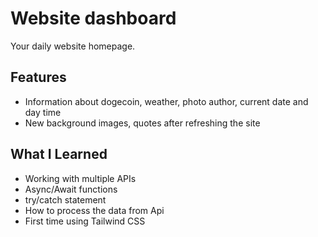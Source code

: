 # Website dashboard 
Your daily website homepage.

## Features

- Information about dogecoin, weather, photo author, current date and day time
- New background images, quotes after refreshing the site
## What I Learned

- Working with multiple APIs
- Async/Await functions
- try/catch statement
- How to process the data from Api
- First time using Tailwind CSS
